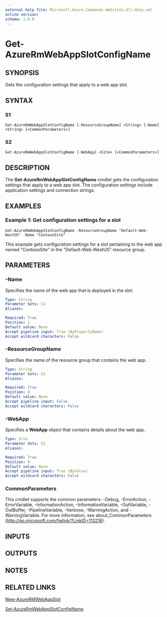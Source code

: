 ```yaml
---
external help file: Microsoft.Azure.Commands.Websites.dll-Help.xml
online version:
schema: 2.0.0
---
```


# Get-AzureRmWebAppSlotConfigName

## SYNOPSIS
Gets the configuration settings that apply to a web app slot.

## SYNTAX

### S1
```
Get-AzureRmWebAppSlotConfigName [-ResourceGroupName] <String> [-Name] <String> [<CommonParameters>]
```

### S2
```
Get-AzureRmWebAppSlotConfigName [-WebApp] <Site> [<CommonParameters>]
```

## DESCRIPTION
The **Get-AzureRmWebAppSlotConfigName** cmdlet gets the configuration settings that apply to a web app slot.
The configuration settings include application settings and connection strings.

## EXAMPLES

### Example 1: Get configuration settings for a slot
```
Get-AzureRmWebAppSlotConfigName -ResourceGroupName "Default-Web-WestUS" -Name "ContosoSite"
```

This example gets configuration settings for a slot pertaining to the web app named "ContosoSite" in the "Default-Web-WestUS" resource group.

## PARAMETERS

### -Name
Specifies the name of the web app that is deployed in the slot.

```yaml
Type: String
Parameter Sets: S1
Aliases:

Required: True
Position: 1
Default value: None
Accept pipeline input: True (ByPropertyName)
Accept wildcard characters: False
```

### -ResourceGroupName
Specifies the name of the resource group that contains the web app.

```yaml
Type: String
Parameter Sets: S1
Aliases:

Required: True
Position: 0
Default value: None
Accept pipeline input: False
Accept wildcard characters: False
```

### -WebApp
Specifies a **WebApp** object that contains details about the web app.

```yaml
Type: Site
Parameter Sets: S2
Aliases:

Required: True
Position: 0
Default value: None
Accept pipeline input: True (ByValue)
Accept wildcard characters: False
```

### CommonParameters
This cmdlet supports the common parameters: -Debug, -ErrorAction, -ErrorVariable, -InformationAction, -InformationVariable, -OutVariable, -OutBuffer, -PipelineVariable, -Verbose, -WarningAction, and -WarningVariable. For more information, see about_CommonParameters (http://go.microsoft.com/fwlink/?LinkID=113216).

## INPUTS

## OUTPUTS

## NOTES

## RELATED LINKS

[New-AzureRMWebAppSlot](./New-AzureRMWebAppSlot.md)

[Set-AzureRmWebAppSlotConfigName](./Set-AzureRmWebAppSlotConfigName.md)

